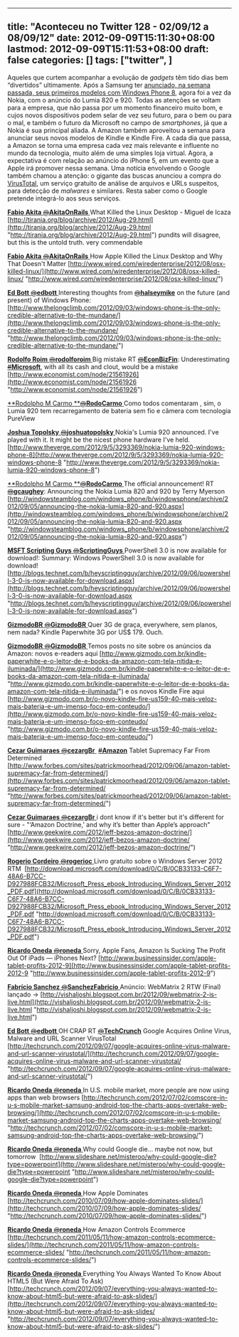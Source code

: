 
---
title: "Aconteceu no Twitter 128 - 02/09/12 a 08/09/12"
date: 2012-09-09T15:11:30+08:00
lastmod: 2012-09-09T15:11:53+08:00
draft: false
categories: []
tags: ["twitter", ]
---


Aqueles que curtem acompanhar a evolução de *gadgets* têm tido dias bem “divertidos” ultimamente. Após a Samsung ter [anunciado, na semana passada, seus primeiros modelos com Windows Phone 8](/blog/post/2012/09/02/Aconteceu-no-Twitter-127-260812-a-010912.aspx), agora foi a vez da Nokia, com o anúncio do Lumia 820 e 920. Todas as atenções se voltam para a empresa, que não passa por um momento financeiro muito bom, e cujos novos dispositivos podem selar de vez seu futuro, para o bem ou para o mal, e também o futuro da Microsoft no campo de *smartphones*, já que a Nokia é sua principal aliada. A Amazon também aproveitou a semana para anunciar seus novos modelos de Kindle e Kindle Fire. A cada dia que passa, a Amazon se torna uma empresa cada vez mais relevante e influente no mundo da tecnologia, muito além de uma simples loja virtual. Agora, a expectativa é com relação ao anúncio do iPhone 5, em um evento que a Apple irá promover nessa semana. Uma notícia envolvendo o Google também chamou a atenção: o gigante das buscas anunciou a compra do [VirusTotal](https://www.virustotal.com/), um serviço gratuito de análise de arquivos e URLs suspeitos, para detecção de *malwares* e similares. Resta saber como o Google pretende integrá-lo aos seus serviços.

[**Fabio Akita** ‏<s>@</s>**AkitaOnRails** ](https://twitter.com/AkitaOnRails) What Killed the Linux Desktop - Miguel de Icaza [http://tirania.org/blog/archive/2012/Aug-29.html](http://tirania.org/blog/archive/2012/Aug-29.html "http://tirania.org/blog/archive/2012/Aug-29.html") pundits will disagree, but this is the untold truth. very commendable   

[**Fabio Akita** ‏<s>@</s>**AkitaOnRails** ](https://twitter.com/AkitaOnRails) How Apple Killed the Linux Desktop and Why That Doesn't Matter [http://www.wired.com/wiredenterprise/2012/08/osx-killed-linux/](http://www.wired.com/wiredenterprise/2012/08/osx-killed-linux/ "http://www.wired.com/wiredenterprise/2012/08/osx-killed-linux/")   

[**Ed Bott** ‏<s>@</s>**edbott** ](https://twitter.com/edbott) Interesting thoughts from [<s>@</s>**halseymike**](https://twitter.com/halseymike) on the future (and present) of Windows Phone: [http://www.thelongclimb.com/2012/09/03/windows-phone-is-the-only-credible-alternative-to-the-mundane/](http://www.thelongclimb.com/2012/09/03/windows-phone-is-the-only-credible-alternative-to-the-mundane/ "http://www.thelongclimb.com/2012/09/03/windows-phone-is-the-only-credible-alternative-to-the-mundane/")   

[**Rodolfo Roim** ‏<s>@</s>**rodolforoim** ](https://twitter.com/rodolforoim) Big mistake RT [<s>@</s>**EconBizFin**](https://twitter.com/EconBizFin): Underestimating [<s>#</s>**Microsoft**](https://twitter.com/search/?q=%23Microsoft&src=hash), with all its cash and clout, would be a mistake [http://www.economist.com/node/21561926](http://www.economist.com/node/21561926 "http://www.economist.com/node/21561926")   

[**Rodolpho M Carmo **‏<s>@</s>**RodoCarmo** ](https://twitter.com/RodoCarmo) Como todos comentaram , sim, o Lumia 920 tem recarregamento de bateria sem fio e câmera com tecnologia PureView   

[**Joshua Topolsky** ‏<s>@</s>**joshuatopolsky** ](https://twitter.com/joshuatopolsky) Nokia's Lumia 920 announced. I've played with it. It might be the nicest phone hardware I've held. [http://www.theverge.com/2012/9/5/3293369/nokia-lumia-920-windows-phone-8](http://www.theverge.com/2012/9/5/3293369/nokia-lumia-920-windows-phone-8 "http://www.theverge.com/2012/9/5/3293369/nokia-lumia-920-windows-phone-8")   

[**Rodolpho M Carmo **‏<s>@</s>**RodoCarmo** ](https://twitter.com/RodoCarmo) The official announcement! RT [<s>@</s>**gcaughey**](https://twitter.com/gcaughey): Announcing the Nokia Lumia 820 and 920 by Terry Myerson [http://windowsteamblog.com/windows_phone/b/windowsphone/archive/2012/09/05/announcing-the-nokia-lumia-820-and-920.aspx](http://windowsteamblog.com/windows_phone/b/windowsphone/archive/2012/09/05/announcing-the-nokia-lumia-820-and-920.aspx "http://windowsteamblog.com/windows_phone/b/windowsphone/archive/2012/09/05/announcing-the-nokia-lumia-820-and-920.aspx")   

[**MSFT Scripting Guys** ‏<s>@</s>**ScriptingGuys** ](https://twitter.com/ScriptingGuys) PowerShell 3.0 is now available for download!: Summary: Windows PowerShell 3.0 is now available for download! [http://blogs.technet.com/b/heyscriptingguy/archive/2012/09/06/powershell-3-0-is-now-available-for-download.aspx](http://blogs.technet.com/b/heyscriptingguy/archive/2012/09/06/powershell-3-0-is-now-available-for-download.aspx "http://blogs.technet.com/b/heyscriptingguy/archive/2012/09/06/powershell-3-0-is-now-available-for-download.aspx")   

[**GizmodoBR** ‏<s>@</s>**GizmodoBR** ](https://twitter.com/GizmodoBR) Quer 3G de graça, everywhere, sem planos, nem nada? Kindle Paperwhite 3G por US$ 179. Ouch.   

[**GizmodoBR** ‏<s>@</s>**GizmodoBR** ](https://twitter.com/GizmodoBR) Temos posts no site sobre os anúncios da Amazon: novos e-readers aqui [http://www.gizmodo.com.br/kindle-paperwhite-e-o-leitor-de-e-books-da-amazon-com-tela-nitida-e-iluminada/](http://www.gizmodo.com.br/kindle-paperwhite-e-o-leitor-de-e-books-da-amazon-com-tela-nitida-e-iluminada/ "http://www.gizmodo.com.br/kindle-paperwhite-e-o-leitor-de-e-books-da-amazon-com-tela-nitida-e-iluminada/") e os novos Kindle Fire aqui [http://www.gizmodo.com.br/o-novo-kindle-fire-us159-40-mais-veloz-mais-bateria-e-um-imenso-foco-em-conteudo/](http://www.gizmodo.com.br/o-novo-kindle-fire-us159-40-mais-veloz-mais-bateria-e-um-imenso-foco-em-conteudo/ "http://www.gizmodo.com.br/o-novo-kindle-fire-us159-40-mais-veloz-mais-bateria-e-um-imenso-foco-em-conteudo/")   

[**Cezar Guimaraes** ‏<s>@</s>**cezargBr** ](https://twitter.com/cezargBr) [<s>#</s>**Amazon**](https://twitter.com/search/?q=%23Amazon&src=hash) Tablet Supremacy Far From Determined [http://www.forbes.com/sites/patrickmoorhead/2012/09/06/amazon-tablet-supremacy-far-from-determined/](http://www.forbes.com/sites/patrickmoorhead/2012/09/06/amazon-tablet-supremacy-far-from-determined/ "http://www.forbes.com/sites/patrickmoorhead/2012/09/06/amazon-tablet-supremacy-far-from-determined/")   

[**Cezar Guimaraes** ‏<s>@</s>**cezargBr** ](https://twitter.com/cezargBr) i dont know if it's better but it's different for sure - "‘Amazon Doctrine,’ and why it’s better than Apple’s approach" [http://www.geekwire.com/2012/jeff-bezos-amazon-doctrine/](http://www.geekwire.com/2012/jeff-bezos-amazon-doctrine/ "http://www.geekwire.com/2012/jeff-bezos-amazon-doctrine/")   

[**Rogerio Cordeiro** ‏<s>@</s>**rogerioc** ](https://twitter.com/rogerioc) Livro gratuito sobre o Windows Server 2012 RTM  [http://download.microsoft.com/download/0/C/B/0CB33133-C6F7-48A6-B7CC-D927988FCB32/Microsoft_Press_ebook_Introducing_Windows_Server_2012_PDF.pdf](http://download.microsoft.com/download/0/C/B/0CB33133-C6F7-48A6-B7CC-D927988FCB32/Microsoft_Press_ebook_Introducing_Windows_Server_2012_PDF.pdf "http://download.microsoft.com/download/0/C/B/0CB33133-C6F7-48A6-B7CC-D927988FCB32/Microsoft_Press_ebook_Introducing_Windows_Server_2012_PDF.pdf")   

[**Ricardo Oneda** ‏<s>@</s>**roneda** ](https://twitter.com/roneda) Sorry, Apple Fans, Amazon Is Sucking The Profit Out Of iPads — iPhones Next? [http://www.businessinsider.com/apple-tablet-profits-2012-9](http://www.businessinsider.com/apple-tablet-profits-2012-9 "http://www.businessinsider.com/apple-tablet-profits-2012-9")   

[**Fabrício Sanchez** ‏<s>@</s>**SanchezFabricio** ](https://twitter.com/SanchezFabricio) Anúncio: WebMatrix 2 RTW (Final) lançado -> [http://vishaljoshi.blogspot.com.br/2012/09/webmatrix-2-is-live.html](http://vishaljoshi.blogspot.com.br/2012/09/webmatrix-2-is-live.html "http://vishaljoshi.blogspot.com.br/2012/09/webmatrix-2-is-live.html")   

[**Ed Bott** ‏<s>@</s>**edbott** ](https://twitter.com/edbott) OH CRAP RT [<s>@</s>**TechCrunch**](https://twitter.com/TechCrunch) Google Acquires Online Virus, Malware and URL Scanner VirusTotal [http://techcrunch.com/2012/09/07/google-acquires-online-virus-malware-and-url-scanner-virustotal/](http://techcrunch.com/2012/09/07/google-acquires-online-virus-malware-and-url-scanner-virustotal/ "http://techcrunch.com/2012/09/07/google-acquires-online-virus-malware-and-url-scanner-virustotal/")   

[**Ricardo Oneda** ‏<s>@</s>**roneda** ](https://twitter.com/roneda) In U.S. mobile market, more people are now using apps than web browsers [http://techcrunch.com/2012/07/02/comscore-in-u-s-mobile-market-samsung-android-top-the-charts-apps-overtake-web-browsing/](http://techcrunch.com/2012/07/02/comscore-in-u-s-mobile-market-samsung-android-top-the-charts-apps-overtake-web-browsing/ "http://techcrunch.com/2012/07/02/comscore-in-u-s-mobile-market-samsung-android-top-the-charts-apps-overtake-web-browsing/")   

[**Ricardo Oneda** ‏<s>@</s>**roneda** ](https://twitter.com/roneda) Why could Google die... maybe not now, but tomorrow  [http://www.slideshare.net/misteroo/why-could-google-die?type=powerpoint](http://www.slideshare.net/misteroo/why-could-google-die?type=powerpoint "http://www.slideshare.net/misteroo/why-could-google-die?type=powerpoint")   

[**Ricardo Oneda** ‏<s>@</s>**roneda** ](https://twitter.com/roneda) How Apple Dominates [http://techcrunch.com/2010/07/09/how-apple-dominates-slides/](http://techcrunch.com/2010/07/09/how-apple-dominates-slides/ "http://techcrunch.com/2010/07/09/how-apple-dominates-slides/")   

[**Ricardo Oneda** ‏<s>@</s>**roneda** ](https://twitter.com/roneda) How Amazon Controls Ecommerce [http://techcrunch.com/2011/05/11/how-amazon-controls-ecommerce-slides/](http://techcrunch.com/2011/05/11/how-amazon-controls-ecommerce-slides/ "http://techcrunch.com/2011/05/11/how-amazon-controls-ecommerce-slides/")   

[**Ricardo Oneda** ‏<s>@</s>**roneda** ](https://twitter.com/roneda) Everything You Always Wanted To Know About HTML5 (But Were Afraid To Ask) [http://techcrunch.com/2012/09/07/everything-you-always-wanted-to-know-about-html5-but-were-afraid-to-ask-slides/](http://techcrunch.com/2012/09/07/everything-you-always-wanted-to-know-about-html5-but-were-afraid-to-ask-slides/ "http://techcrunch.com/2012/09/07/everything-you-always-wanted-to-know-about-html5-but-were-afraid-to-ask-slides/")

